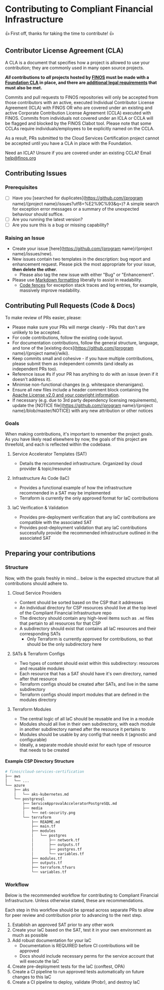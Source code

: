 # Contributing to Compliant Financial Infrastructure
:+1: First off, thanks for taking the time to contribute! :+1:

## Contributor License Agreement (CLA)
A CLA is a document that specifies how a project is allowed to use your
contribution; they are commonly used in many open source projects.

**_All_ contributions to _all_ projects hosted by [FINOS](https://www.finos.org/)
must be made with a
[Foundation CLA](https://finosfoundation.atlassian.net/wiki/spaces/FINOS/pages/83034172/Contribute)
in place, and there are [additional legal requirements](https://finosfoundation.atlassian.net/wiki/spaces/FINOS/pages/75530375/Legal+Requirements)
that must also be met.**

Commits and pull requests to FINOS repositories will only be accepted from those contributors with an active, executed Individual Contributor License Agreement (ICLA) with FINOS OR who are covered under an existing and active Corporate Contribution License Agreement (CCLA) executed with FINOS. Commits from individuals not covered under an ICLA or CCLA will be flagged and blocked by the FINOS Clabot tool. Please note that some CCLAs require individuals/employees to be explicitly named on the CCLA.

As a result, PRs submitted to the Cloud Services Certification project cannot be accepted until you have a CLA in place with the Foundation.

Need an ICLA? Unsure if you are covered under an existing CCLA? Email [help@finos.org](mailto:help@finos.org?subject=CLA)

## Contributing Issues

### Prerequisites

* [ ] Have you [searched for duplicates](https://github.com/{program name}/{project name}/issues?utf8=%E2%9C%93&q=)?  A simple search for exception error messages or a summary of the unexpected behaviour should suffice.
* [ ] Are you running the latest version?
* [ ] Are you sure this is a bug or missing capability?

### Raising an Issue
* Create your issue [here](https://github.com/{program name}/{project name}/issues/new).
* New issues contain two templates in the description: bug report and enhancement request. Please pick the most appropriate for your issue, **then delete the other**.
  * Please also tag the new issue with either "Bug" or "Enhancement".
* Please use [Markdown formatting](https://help.github.com/categories/writing-on-github/)
liberally to assist in readability.
  * [Code fences](https://help.github.com/articles/creating-and-highlighting-code-blocks/) for exception stack traces and log entries, for example, massively improve readability.

## Contributing Pull Requests (Code & Docs)
To make review of PRs easier, please:

 * Please make sure your PRs will merge cleanly - PRs that don't are unlikely to be accepted.
 * For code contributions, follow the existing code layout.
 * For documentation contributions, follow the general structure, language, and tone of the [existing docs](https://github.com/{program name}/{project name}/wiki).
 * Keep commits small and cohesive - if you have multiple contributions, please submit them as independent commits (and ideally as independent PRs too).
 * Reference issue #s if your PR has anything to do with an issue (even if it doesn't address it).
 * Minimise non-functional changes (e.g. whitespace shenanigans).
 * Ensure all new files include a header comment block containing the [Apache License v2.0 and your copyright information](http://www.apache.org/licenses/LICENSE-2.0#apply).
 * If necessary (e.g. due to 3rd party dependency licensing requirements), update the [NOTICE file](https://github.com/{program name}/{project name}/blob/master/NOTICE) with any new attribution or other notices

### Goals

When making contributions, it's important to remember the project goals. As you have likely read elsewhere by now, the goals of this project are threefold, and each is reflected within the codebase.

1. Service Accelerator Templates (SAT)
    * Details the recommended infrastructure. Organized by cloud provider & topic/resource

1. Infrastructure As Code (IaC)
    * Provides a functional example of how the infrastructure recommended in a SAT may be implemented
    * Terraform is currently the only approved format for IaC contributions

1. IaC Verification & Validation
    * Provides pre-deployment verification that any IaC contributions are compatible with the associated SAT
    * Provides post-deployment validation that any IaC contributions successfully provide the recommended infrastructure outlined in the associated SAT

## Preparing your contributions

### Structure

Now, with the goals freshly in mind... below is the expected structure that all contributions should adhere to.

1. Cloud Service Providers
    * Content should be sorted based on the CSP that it addresses
    * An individual directory for CSP resources should live at the top level of the Compliant Financial Infrastructure repo
    * The directory should contain any high-level items such as `.md` files that pertain to all resources for that CSP
    * A subdirectory should exist that contains all IaC resources and their corresponding SATs
        * Only Terraform is currently approved for contributions, so that should be the only subdirectory here

1. SATs & Terraform Configs
    * Two types of content should exist within this subdirectory: resources and reusable modules
    * Each resource that has a SAT should have it's own directory, named after that resource
    * Terraform configs should be created after SATs, and live in the same subdirectory
    * Terraform configs should import modules that are defined in the modules directory

1. Terraform Modules
    * The central logic of all IaC should be reusable and live in a module
    * Modules should all live in their own subdirectory, with each module in another subdirectory named after the resource it pertains to
    * Modules should be usable by any config that needs it (agnostic and configurable)
    * Ideally, a separate module should exist for each type of resource that needs to be created
  
#### Example CSP Directory Structure

```sh
# finos/cloud-services-certification
├── aws
│   └── ...
└── azure
    ├── aks
    │   └── aks-kubernetes.md
    └── postgresql
        ├── ServiceApprovalAcceleratorPostgreSQL.md
        ├── media
        │   └── net-security.png
        └── terraform
            ├── README.md
            ├── main.tf
            ├── modules
            │   └── postgres
            │       ├── network.tf
            │       ├── outputs.tf
            │       ├── postgres.tf
            │       └── variables.tf
            ├── modules.tf
            ├── outputs.tf
            ├── terraform.tfvars
            └── variables.tf

```

### Workflow

Below is the recommended workflow for contributing to Compliant Financial Infrastructure. Unless otherwise stated, these are recommendations.

Each step in this workflow should be spread across separate PRs
to allow for peer review and contribution prior to advancing to the next step.

1. Establish an approved SAT prior to any other work
1. Create your IaC based on the SAT, test it in your own environment as much as possible
1. Add robust documentation for your IaC
    * Documentation is REQUIRED before CI contributions will be approved
    * Docs should include necessary perms for the service account that will execute the IaC
1. Create pre-deployment tests for the IaC (conftest, OPA)
1. Create a CI pipeline to run approved tests automatically on future changes to this IaC
1. Create a CI pipeline to deploy, validate (Probr), and destroy IaC

